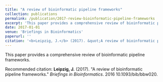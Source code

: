```yaml
---
title: "A review of bioinformatic pipeline frameworks"
collection: publications
permalink: /publication/2017-review-bioinformatic-pipeline-frameworks
excerpt: 'This paper provides a comprehensive review of bioinformatic pipeline frameworks.'
date: 2017-01-01
venue: 'Briefings in Bioinformatics'
paperurl: ''
citation: '<b>Leipzig, J.</b> (2017). &quot;A review of bioinformatic pipeline frameworks.&quot; <i>Briefings in Bioinformatics</i>. 2016 10.1093/bib/bbw020.'
---
```

This paper provides a comprehensive review of bioinformatic pipeline frameworks.

Recommended citation: <b>Leipzig, J.</b> (2017). "A review of bioinformatic pipeline frameworks." <i>Briefings in Bioinformatics</i>. 2016 10.1093/bib/bbw020.
